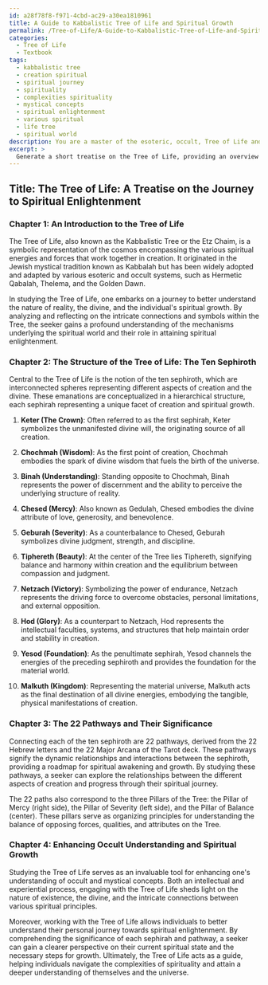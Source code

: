 ```yaml
---
id: a28f78f8-f971-4cbd-ac29-a30ea1810961
title: A Guide to Kabbalistic Tree of Life and Spiritual Growth
permalink: /Tree-of-Life/A-Guide-to-Kabbalistic-Tree-of-Life-and-Spiritual-Growth/
categories:
  - Tree of Life
  - Textbook
tags:
  - kabbalistic tree
  - creation spiritual
  - spiritual journey
  - spirituality
  - complexities spirituality
  - mystical concepts
  - spiritual enlightenment
  - various spiritual
  - life tree
  - spiritual world
description: You are a master of the esoteric, occult, Tree of Life and education, you have written many textbooks on the subject in ways that provide students with rich and deep understanding of the subject. You are being asked to write textbook-like sections on a topic and you do it with full context, explainability, and reliability in accuracy to the true facts of the topic at hand, in a textbook style that a student would easily be able to learn from, in a rich, engaging, and contextual way. Always include relevant context (such as formulas and history), related concepts, and in a way that someone can gain deep insights from.
excerpt: > 
  Generate a short treatise on the Tree of Life, providing an overview of its origin, structure, and esoteric symbolism, focusing on the 10 sephiroth and their correspondences to aspects of creation and spiritual growth. Additionally, explore the significance of the 22 pathways that connect the sephiroth and how studying the Tree of Life can enhance one's understanding of the occult and their personal journey towards spiritual enlightenment.
---
```


## Title: The Tree of Life: A Treatise on the Journey to Spiritual Enlightenment

### Chapter 1: An Introduction to the Tree of Life

The Tree of Life, also known as the Kabbalistic Tree or the Etz Chaim, is a symbolic representation of the cosmos encompassing the various spiritual energies and forces that work together in creation. It originated in the Jewish mystical tradition known as Kabbalah but has been widely adopted and adapted by various esoteric and occult systems, such as Hermetic Qabalah, Thelema, and the Golden Dawn.

In studying the Tree of Life, one embarks on a journey to better understand the nature of reality, the divine, and the individual's spiritual growth. By analyzing and reflecting on the intricate connections and symbols within the Tree, the seeker gains a profound understanding of the mechanisms underlying the spiritual world and their role in attaining spiritual enlightenment.

### Chapter 2: The Structure of the Tree of Life: The Ten Sephiroth

Central to the Tree of Life is the notion of the ten sephiroth, which are interconnected spheres representing different aspects of creation and the divine. These emanations are conceptualized in a hierarchical structure, each sephirah representing a unique facet of creation and spiritual growth. 

1. **Keter (The Crown)**: Often referred to as the first sephirah, Keter symbolizes the unmanifested divine will, the originating source of all creation.
	
2. **Chochmah (Wisdom)**: As the first point of creation, Chochmah embodies the spark of divine wisdom that fuels the birth of the universe.
	
3. **Binah (Understanding)**: Standing opposite to Chochmah, Binah represents the power of discernment and the ability to perceive the underlying structure of reality.

4. **Chesed (Mercy)**: Also known as Gedulah, Chesed embodies the divine attribute of love, generosity, and benevolence.

5. **Geburah (Severity)**: As a counterbalance to Chesed, Geburah symbolizes divine judgment, strength, and discipline.

6. **Tiphereth (Beauty)**: At the center of the Tree lies Tiphereth, signifying balance and harmony within creation and the equilibrium between compassion and judgment.

7. **Netzach (Victory)**: Symbolizing the power of endurance, Netzach represents the driving force to overcome obstacles, personal limitations, and external opposition.

8. **Hod (Glory)**: As a counterpart to Netzach, Hod represents the intellectual faculties, systems, and structures that help maintain order and stability in creation.

9. **Yesod (Foundation)**: As the penultimate sephirah, Yesod channels the energies of the preceding sephiroth and provides the foundation for the material world.

10. **Malkuth (Kingdom)**: Representing the material universe, Malkuth acts as the final destination of all divine energies, embodying the tangible, physical manifestations of creation.

### Chapter 3: The 22 Pathways and Their Significance

Connecting each of the ten sephiroth are 22 pathways, derived from the 22 Hebrew letters and the 22 Major Arcana of the Tarot deck. These pathways signify the dynamic relationships and interactions between the sephiroth, providing a roadmap for spiritual awakening and growth. By studying these pathways, a seeker can explore the relationships between the different aspects of creation and progress through their spiritual journey.

The 22 paths also correspond to the three Pillars of the Tree: the Pillar of Mercy (right side), the Pillar of Severity (left side), and the Pillar of Balance (center). These pillars serve as organizing principles for understanding the balance of opposing forces, qualities, and attributes on the Tree.

### Chapter 4: Enhancing Occult Understanding and Spiritual Growth

Studying the Tree of Life serves as an invaluable tool for enhancing one's understanding of occult and mystical concepts. Both an intellectual and experiential process, engaging with the Tree of Life sheds light on the nature of existence, the divine, and the intricate connections between various spiritual principles.

Moreover, working with the Tree of Life allows individuals to better understand their personal journey towards spiritual enlightenment. By comprehending the significance of each sephirah and pathway, a seeker can gain a clearer perspective on their current spiritual state and the necessary steps for growth. Ultimately, the Tree of Life acts as a guide, helping individuals navigate the complexities of spirituality and attain a deeper understanding of themselves and the universe.
